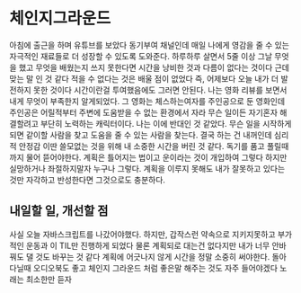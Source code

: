 # 체인지그라운드

아침에 출근을 하며 유튜브를 보았다 동기부여 채널인데 매일 나에게 영감을 줄 수 있는 자극적인 재료들로 더 성장할 수 있도록 도와준다. 하루하루 살면서 5줄 이상 그날 무엇을 했고 무엇을 배웠는지 쓰지
못한다면 시간을 낭비한 것과 다름이 없다는 것이다 근데 맞는 말 인 것 같다 적을 수 없다는 것은 배울 점이 없었다 즉, 어제보다 오늘 내가 더 발전하지 못한 것이다 시간이란걸 투여했음에도
그러면 안된다. 나는 영화 리뷰를 보면서 내게 무엇이 부족한지 알게되었다. 그 영화는 체스하는여자를 주인공으로 둔 영화인데 주인공은 어릴적부터 주변에 도움받을 수 없는 환경에서 자라
무슨 일이든 자기혼자 해결할려고 부단히 노력하는 캐릭터이다. 나는 이에 반대인 것 같았다. 무슨 일을 시작하게 되면 같이할 사람을 찾고 도움을 줄 수 있는 사람을 찾는다. 결국 하는 건 내꺼인데
심리적 안정감 이딴 쓸모없는 것을 위해 내 소중한 시간을 버린 것 같다. 독기를 품고 풀릴때까지 물어 뜯어야한다. 계획은 틀어지는 법이고 운이라는 것이 개입하여 그렇다 하지만 실망하거나 좌절하지말자
누구나 그렇다. 계획을 이루지 못해도 내가 잘못하고 있다는 것만 자각하고 반성한다면 그것으로도 충분하다.

## 내일할 일, 개선할 점

사실 오늘 자바스크립트를 나갔어야했다. 하지만, 갑작스런 약속으로 지키지못하고 부가적인 운동과 이 TIL만 진행하게 되었다 물론 계획되로 대는건 없다지만 내가 너무 안바꿔도 댈 것도 바꾸는 것 같다
계획에 어긋나지 않게 시간을 정말 소중히 써야한다. 돌아다닐때 오디오북도 좋고 체인지 그라운드 처럼 좋은말 해주는 것도 자주 들어야겠다 노래는 최소한만 듣자
